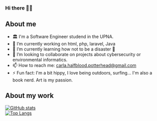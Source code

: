 ### Hi there 🤙🏽


## About me
- 🏛 I'm a Software Engineer studend in the UPNA.
- 🔭 I’m currently working on html, php, laravel, Java
- 🌱 I’m currently learning how not to be a disaster 🙂
- 👯 I’m looking to collaborate on projects about cybersecurity or environmental informatics.
- 📫 How to reach me: carla.halfblood.potterhead@gmail.com
- ⚡ Fun fact: I'm a bit hippy, I love being outdoors, surfing... I'm also a book nerd. Art is my passion.

## About my work
[![GitHub stats](https://github-readme-stats.vercel.app/api?username=CarlaSotes&show_icons=true?theme=highcontrast)](https://github.com/CarlaSotes/github-readme-stats)  
[![Top Langs](https://github-readme-stats.vercel.app/api/top-langs/?username=CarlaSotes&show_icons=true?theme=highcontrast&layout=compact)](https://github.com/anuraghazra/github-readme-stats)
